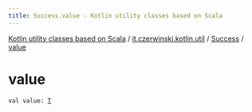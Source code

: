 ```yaml
---
title: Success.value - Kotlin utility classes based on Scala
---
```


[Kotlin utility classes based on Scala](../../index.html) / [it.czerwinski.kotlin.util](../index.html) / [Success](index.html) / [value](./value.html)

# value

`val value: `[`T`](index.html#T)